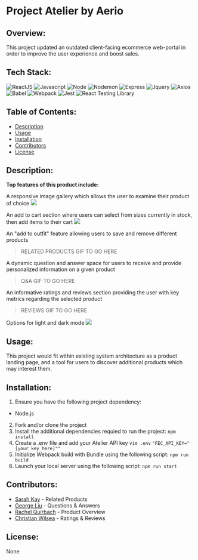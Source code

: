 # Project Atelier by Aerio

## Overview:
This project updated an outdated client-facing ecommerce web-portal in order to improve the user experience and boost sales.

## Tech Stack:
![ReactJS](https://img.shields.io/badge/React-808080?style=for-the-badge&logo=react&logoColor=61DAFB)
![Javascript](https://img.shields.io/badge/JavaScript-F7DF1E?style=for-the-badge&logo=javascript&logoColor=323330)
![Node](https://img.shields.io/badge/Node.js-43853D?style=for-the-badge&logo=node.js&logoColor=white)
![Nodemon](https://img.shields.io/badge/NODEMON-808080.svg?style=for-the-badge&logo=nodemon&logoColor=008000)
![Express](https://img.shields.io/badge/Express.js-808080?style=for-the-badge&logo=express&logoColor=00ff00)
![Jquery](https://img.shields.io/badge/jQuery-0769AD?style=for-the-badge&logo=jquery&logoColor=white)
![Axios](https://img.shields.io/badge/Axios-5A29E4?logo=axios&logoColor=fff&style=for-the-badge)
![Babel](https://img.shields.io/badge/Babel-F9DC3e?style=for-the-badge&logo=babel&logoColor=black)
![Webpack](https://img.shields.io/badge/webpack-%238DD6F9.svg?style=for-the-badge&logo=webpack&logoColor=black)
![Jest](https://img.shields.io/badge/Jest-808080?style=for-the-badge&logo=Jest&logoColor=ffa500)
![React Testing Library](https://img.shields.io/badge/testing%20library-808080?style=for-the-badge&logo=testing-library&logoColor=#E33332)

## Table of Contents:
- [Description](#Description)
- [Usage](#Usage)
- [Installation](#Installation)
- [Contributors](#Contributors)
- [License](#License)

## Description:

**Top features of this product include:**

A responsive image gallery which allows the user to examine their product of choice
![](http://g.recordit.co/hMANQptxXH.gif)

An add to cart section where users can select from sizes currently in stock, then add items to their cart
![](http://g.recordit.co/bIs2UdEaGc.gif)

An "add to outfit" feature allowing users to save and remove different products
> RELATED PRODUCTS GIF TO GO HERE

A dynamic question and answer space for users to receive and provide personalized information on a given product
> Q&A GIF TO GO HERE

An informative ratings and reviews section providing the user with key metrics regarding the selected product
> REVIEWS GIF TO GO HERE

Options for light and dark mode
![](http://g.recordit.co/nvCQQMrXXJ.gif)

## Usage:
This project would fit within existing system architecture as a product landing page, and a tool for users to discover additional products which may interest them.

## Installation:
1. Ensure you have the following project dependency:
- Node.js
2. Fork and/or clone the project
3. Install the additional dependencies requied to run the project:
`npm install`
4. Create a .env file and add your Atelier API key
`vim .env`
`"FEC_API_KEY="[your_key_here]""`
5. Initialize Webpack build with Bundle using the following script:
`npm run build`
6. Launch your local server using the following script:
`npm run start`

## Contributors:
- [Sarah Kay](https://github.com/ThePebbles) - Related Products
- [George Liu](https://github.com/georgeliu8110) - Questions & Answers
- [Rachel Quirbach](https://github.com/rquirbach) - Product Overview
- [Christian Wilsea](https://github.com/cwillsea) - Ratings & Reviews

## License:
None
